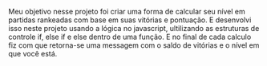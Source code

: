 Meu objetivo nesse projeto foi criar uma forma de calcular seu nível em partidas rankeadas com base em suas vitórias e pontuação.
E desenvolvi isso neste projeto usando a lógica no javascript, ultilizando as estruturas de controle if, else if e else dentro de uma função.
E no final de cada calculo fiz com que retorna-se uma messagem com o saldo de vitórias e o nível em que você está.

